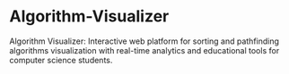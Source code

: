 # Algorithm-Visualizer
Algorithm Visualizer: Interactive web platform for sorting and pathfinding algorithms visualization with real-time analytics and educational tools for computer science students.
